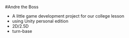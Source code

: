 #Andre the Boss

- A little game development project for our college lesson
- using Unity personal edition
- 2D/2.5D
- turn-base
